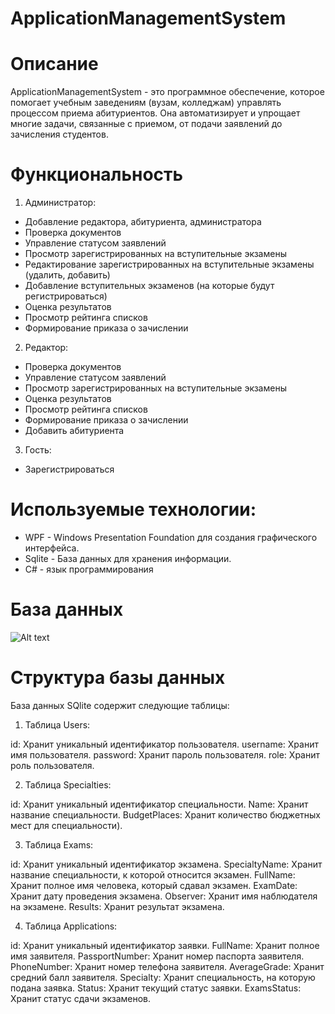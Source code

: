 # ApplicationManagementSystem
# Описание
ApplicationManagementSystem - это программное обеспечение, которое помогает учебным заведениям (вузам, колледжам) управлять процессом приема абитуриентов. 
Она автоматизирует и упрощает многие задачи, связанные с приемом, от подачи заявлений до зачисления студентов.
# Функциональность
1. Администратор:
* Добавление редактора, абитуриента, администратора
* Проверка документов
* Управление статусом заявлений
* Просмотр зарегистрированных на вступительные экзамены
* Редактирование зарегистрированных на вступительные экзамены (удалить, добавить)
* Добавление вступительных экзаменов (на которые будут регистрироваться)
* Оценка результатов
* Просмотр рейтинга списков
* Формирование приказа о зачислении
2. Редактор:
* Проверка документов
* Управление статусом заявлений
* Просмотр зарегистрированных на вступительные экзамены
* Оценка результатов
* Просмотр рейтинга списков
* Формирование приказа о зачислении
* Добавить абитуриента
3. Гость:
* Зарегистрироваться

# Используемые технологии:
* WPF - Windows Presentation Foundation для создания графического интерфейса.
* Sqlite - База данных для хранения информации.
* C# - язык программирования
# База данных
![Alt text](bd.jpg)
# Структура базы данных
База данных SQlite содержит следующие таблицы:
1. Таблица Users:

id: Хранит уникальный идентификатор пользователя.
username: Хранит имя пользователя.
password: Хранит пароль пользователя.
role: Хранит роль пользователя.

2. Таблица Specialties:

id: Хранит уникальный идентификатор специальности.
Name: Хранит название специальности.
BudgetPlaces: Хранит количество бюджетных мест для специальности).

3. Таблица Exams:

id: Хранит уникальный идентификатор экзамена.
SpecialtyName: Хранит название специальности, к которой относится экзамен.
FullName: Хранит полное имя человека, который сдавал экзамен.
ExamDate: Хранит дату проведения экзамена.
Observer: Хранит имя наблюдателя на экзамене.
Results: Хранит результат экзамена.

4. Таблица Applications:

id: Хранит уникальный идентификатор заявки.
FullName: Хранит полное имя заявителя.
PassportNumber: Хранит номер паспорта заявителя.
PhoneNumber: Хранит номер телефона заявителя.
AverageGrade: Хранит средний балл заявителя.
Specialty: Хранит специальность, на которую подана заявка.
Status: Хранит текущий статус заявки.
ExamsStatus: Хранит статус сдачи экзаменов.


